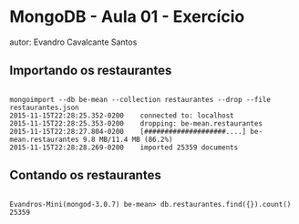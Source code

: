 # MongoDB - Aula 01 - Exercício
autor: Evandro Cavalcante Santos

## Importando os restaurantes

```

mongoimport --db be-mean --collection restaurantes --drop --file restaurantes.json
2015-11-15T22:28:25.352-0200	connected to: localhost
2015-11-15T22:28:25.353-0200	dropping: be-mean.restaurantes
2015-11-15T22:28:27.804-0200	[####################....] be-mean.restaurantes	9.8 MB/11.4 MB (86.2%)
2015-11-15T22:28:28.269-0200	imported 25359 documents

```

## Contando os restaurantes

```

Evandros-Mini(mongod-3.0.7) be-mean> db.restaurantes.find({}).count()
25359

```
